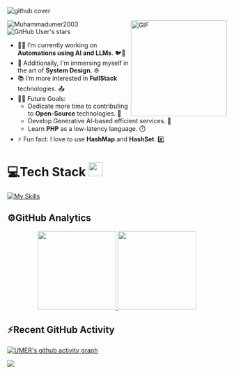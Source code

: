 ![github cover](https://private-user-images.githubusercontent.com/104893311/267769941-dead2d22-a0da-4ab1-8443-c7325b0a057e.png?jwt=eyJhbGciOiJIUzI1NiIsInR5cCI6IkpXVCJ9.eyJpc3MiOiJnaXRodWIuY29tIiwiYXVkIjoicmF3LmdpdGh1YnVzZXJjb250ZW50LmNvbSIsImtleSI6ImtleTUiLCJleHAiOjE3MjU2MzY4MzIsIm5iZiI6MTcyNTYzNjUzMiwicGF0aCI6Ii8xMDQ4OTMzMTEvMjY3NzY5OTQxLWRlYWQyZDIyLWEwZGEtNGFiMS04NDQzLWM3MzI1YjBhMDU3ZS5wbmc_WC1BbXotQWxnb3JpdGhtPUFXUzQtSE1BQy1TSEEyNTYmWC1BbXotQ3JlZGVudGlhbD1BS0lBVkNPRFlMU0E1M1BRSzRaQSUyRjIwMjQwOTA2JTJGdXMtZWFzdC0xJTJGczMlMkZhd3M0X3JlcXVlc3QmWC1BbXotRGF0ZT0yMDI0MDkwNlQxNTI4NTJaJlgtQW16LUV4cGlyZXM9MzAwJlgtQW16LVNpZ25hdHVyZT05NmMwNGVjYjdiMTIxMzA4OTRkZGRlYWU3MmIxMmZiMzExODM1NzA1MzMyY2YxOTMyNDhmZDI5ODgzYjhlOTlmJlgtQW16LVNpZ25lZEhlYWRlcnM9aG9zdCZhY3Rvcl9pZD0wJmtleV9pZD0wJnJlcG9faWQ9MCJ9.VBPyQDGFI_bC-Eolwn80ugAfwGcFPPnXlUeugqFbfkg)
<!-- 

[![An image of @Muhammadumer2003's Holopin badges, which is a link to view their full Holopin profile](https://holopin.me/Muhammadumer2003)](https://holopin.io/@Muhammadumer2003) -->

<!-- <img align="right" alt="GIF" height="160px" src="https://media.giphy.com/media/du3J3cXyzhj75IOgvA/giphy.gif" /> -->
<img align="right" alt="GIF" height="220px" src="https://user-images.githubusercontent.com/104893311/219148682-fd27b1a7-85a4-4ac7-8a49-6025a58fb62c.gif" />

<p align="left"> 
  <img src="https://komarev.com/ghpvc/?username=Muhammadumer2003&label=Profile%20views&color=0e75b6&style=flat" alt="Muhammadumer2003" /> 
  <img alt="GitHub User's stars" src="https://img.shields.io/github/stars/Muhammadumer2003?label=Stars">
</p>

- 👨‍💻 I’m currently working on **Automations using AI and LLMs**. 🐦🔧
- 🚀 Additionally, I'm immersing myself in the art of **System Design**. ⚙️
- 📚 I’m more interested in **FullStack** technologies. 📤
- 💪🏼 Future Goals:
    - Dedicate more time to contributing to **Open-Source** technologies. 🌌
    - Develop Generative AI-based efficient services. 🤖
    - Learn **PHP** as a low-latency language. ⏱️
- ⚡ Fun fact: I love to use **HashMap** and **HashSet**. #️⃣

<p>
</p>

# 💻Tech Stack <img src = "https://media2.giphy.com/media/QssGEmpkyEOhBCb7e1/giphy.gif?cid=ecf05e47a0n3gi1bfqntqmob8g9aid1oyj2wr3ds3mg700bl&rid=giphy.gif" width = 32px> 

[![My Skills](https://skillicons.dev/icons?i=c,cpp,java,js,ts,go,py,html,babel,bootstrap,css,pug,react,redux,sass,tailwind,materialui,nextjs,angular,vite,nodejs,express,graphql,nestjs,flask,fastapi,spring,elasticsearch,mongodb,mysql,postgres,redis,sqlite,firebase,jest,selenium,docker,kubernetes,githubactions,aws,azure,vercel,bash,discord,eclipse,git,github,heroku,linux,postman,stackoverflow,vscode,webstorm,notion,idea&theme=dark)](https://skillicons.dev)

## ⚙️GitHub Analytics




<p align="center">  
<a href="https://github.com/Muhammadumer2003">
  <img height="180em" src="https://github-readme-stats-eight-theta.vercel.app/api?username=Muhammadumer2003&show_icons=true&theme=algolia&include_all_commits=true&count_private=true"/>
  <img height="180em" src="https://github-readme-stats-eight-theta.vercel.app/api/top-langs/?username=Muhammadumer2003&layout=compact&langs_count=8&theme=algolia"/>
</a>
</p>


## ⚡Recent GitHub Activity
 
  [![UMER's github activity graph](https://github-readme-activity-graph.vercel.app/graph?username=Muhammadumer2003&bg_color=18122B&color=6096B4&line=3A98B9&point=FCFFE7&area=true&hide_border=false)](https://github.com/ashutosh00710/github-readme-activity-graph)
  
 <img src="https://user-images.githubusercontent.com/73097560/115834477-dbab4500-a447-11eb-908a-139a6edaec5c.gif"></a>
